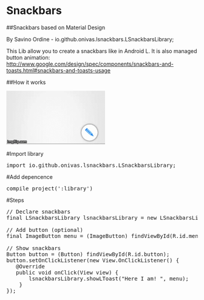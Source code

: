 # Snackbars 
##Snackbars based on Material Design

By Savino Ordine - io.github.onivas.lsnackbars.LSnackbarsLibrary; 

This Lib allow you to create a snackbars like in Android L.
It is also managed button animation: http://www.google.com/design/spec/components/snackbars-and-toasts.html#snackbars-and-toasts-usage 

##How it works

![Snackbars](https://github.com/onivas/LSnackbars/blob/master/lsnackbars.gif)


#Import library
<pre>
import io.github.onivas.lsnackbars.LSnackbarsLibrary;
</pre>

#Add depencence
<pre>
compile project(':library')
</pre>

#Steps
<pre>
// Declare snackbars
final LSnackbarsLibrary lsnackbarsLibrary = new LSnackbarsLibrary(getApplicationContext(), relativeLayout);

// Add button (optional)
final ImageButton menu = (ImageButton) findViewById(R.id.menu_button);

// Show snackbars
Button button = (Button) findViewById(R.id.button);
button.setOnClickListener(new View.OnClickListener() {
   @Override
   public void onClick(View view) {
       lsnackbarsLibrary.showLToast("Here I am! ", menu);
    }
});
</pre>
